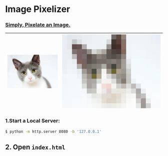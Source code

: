 # Image Pixelizer

### <u>Simply, Pixelate an Image.</u>

| <img title="Unpixelated Kitten(Before)" src="./img/kitten_unpixelated.webp" alt="Unpixelated Kitten Image" style="zoom:20%;" data-align="center"> | <img title="Pixelated Kitten(After)" src="./img/kitten_pixelated.png" alt="Pixelated Kitten Image" style="zoom:100%;" data-align="center"> |
|:-------------------------------------------------------------------------------------------------------------------------------------------------:| ------------------------------------------------------------------------------------------------------------------------------------------ |

### 1.Start a Local Server:

```bash
$ python -m http.server 8080 -b '127.0.0.1'
```



## 2. Open `index.html`




